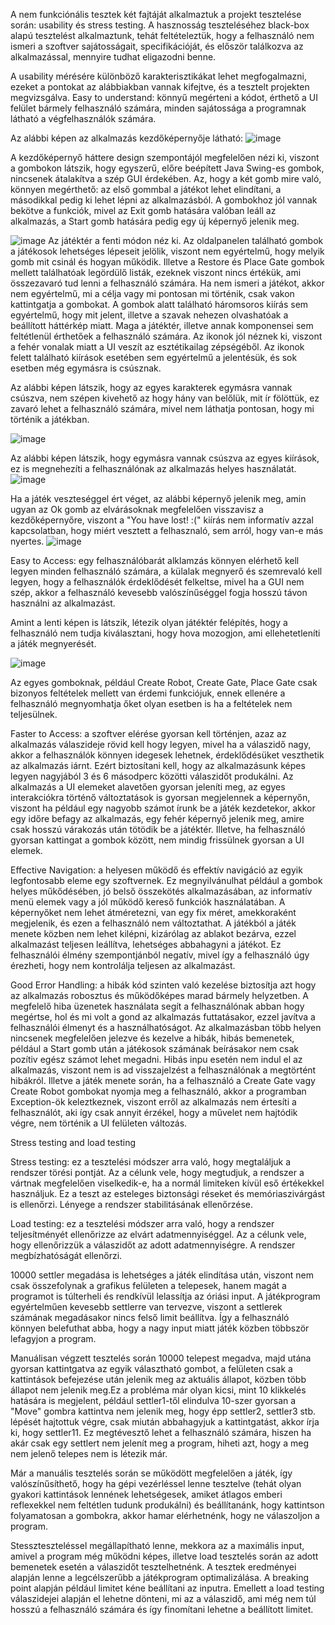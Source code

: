 A nem funkciónális tesztek két fajtáját alkalmaztuk a projekt tesztelése során: usability és stress testing.
A hasznosság teszteléséhez black-box alapú tesztelést alkalmaztunk, tehát feltételeztük, hogy a felhasználó nem ismeri a szoftver sajátosságait, specifikációját, és először találkozva az alkalmazással, mennyire tudhat eligazodni benne.

A usability mérésére különböző karakterisztikákat lehet megfogalmazni, ezeket a pontokat az alábbiakban vannak kifejtve, és a tesztelt projekten megvizsgálva.
Easy to understand: könnyű megérteni a kódot, érthető a UI felület bármely felhasználó számára, minden sajátossága a programnak látható a végfelhasználók számára.

Az alábbi képen az alkalmazás kezdőképernyője látható:
![image](https://user-images.githubusercontent.com/79679983/169164390-7c16e7a6-9b47-4d5f-ad83-ad9c3793b7d0.png)

A kezdőképernyő háttere design szempontájól megfelelően nézi ki, viszont a gombokon látszik, hogy egyszerű, előre beépített Java Swing-es gombok, nincsenek átalakítva a szép GUI érdekében. Az, hogy a két gomb mire való, könnyen megérthető: az első gommbal a játékot lehet elindítani, a másodikkal pedig ki lehet lépni az alkalmazásból.
A gombokhoz jól vannak bekötve a funkciók, mivel az Exit gomb hatására valóban leáll az alkalmazás, a Start gomb hatására pedig egy új képernyő jelenik meg.

![image](https://user-images.githubusercontent.com/79679983/169165576-dd9f37fb-d16b-4f56-ba1f-73f1f1b5b5fd.png)
Az játéktér a fenti módon néz ki. Az oldalpanelen található gombok a játékosok lehetséges lépeseit jelölik, viszont nem egyértelmű, hogy melyik gomb mit csinál és hogyan működik. Illetve a Restore és Place Gate gombok mellett találhatóak legördülő listák, ezeknek viszont nincs értékük, ami összezavaró tud lenni a felhasználó számára. Ha nem ismeri a játékot, akkor nem egyértelmű, mi a célja vagy mi pontosan mi történik, csak vakon kattintgatja a gombokat. A gombok alatt található háromsoros kiírás sem egyértelmű, hogy mit jelent, illetve a szavak nehezen olvashatóak a beállított háttérkép miatt.
Maga a játéktér, illetve annak komponensei sem feltétlenül érthetőek a felhasználó számára. Az ikonok jól néznek ki, viszont a fehér vonalak miatt a UI veszít az esztétikailag zépségéből. Az ikonok felett található kiírások esetében sem egyértelmű a jelentésük, és sok esetben még egymásra is csúsznak.

Az alábbi képen látszik, hogy az egyes karakterek egymásra vannak csúszva, nem szépen kivehető az hogy hány van belőlük, mit ír fölöttük, ez zavaró lehet a felhasználó számára, mivel nem láthatja pontosan, hogy mi történik a játékban.

![image](https://user-images.githubusercontent.com/79679983/169163365-ee25a2be-98cf-4f05-a8e3-79bacc321b41.png)

Az alábbi képen látszik, hogy egymásra vannak csúszva az egyes kiírások, ez is megnehezíti a felhasználónak az alkalmazás helyes használatát.
![image](https://user-images.githubusercontent.com/79679983/169166297-8f1f6083-b1be-4ce1-b529-658ed679d6d9.png)

Ha a játék veszteséggel ért véget, az alábbi képernyő jelenik meg, amin ugyan az Ok gomb az elvárásoknak megfelelően visszavisz a kezdőképernyőre, viszont a "You have lost! :(" kiírás nem informatív azzal kapcsolatban, hogy miért vesztett a felhasznaló, sem arról, hogy van-e más nyertes.
![image](https://user-images.githubusercontent.com/79679983/169170892-760fc655-95b8-4f59-8fd0-7bed8e07c77a.png)

Easy to Access: egy felhasználóbarát alklamzás könnyen elérhető kell legyen minden felhasználó számára, a külalak megnyerő és szemrevaló kell legyen, hogy a felhasználók érdeklődését felkeltse, mivel ha a GUI nem szép, akkor a felhasználó kevesebb valószínűséggel fogja hosszú távon használni az alkalmazást.

Amint a lenti képen is látszik, létezik olyan játéktér felépítés, hogy a felhasználó nem tudja kiválasztani, hogy hova mozogjon, ami ellehetetleníti a játék megnyerését.

![image](https://user-images.githubusercontent.com/79679983/169171619-b072c6ba-7afe-4105-8466-da60656e4a4e.png)

Az egyes gomboknak, például Create Robot, Create Gate, Place Gate csak bizonyos feltételek mellett van érdemi funkciójuk, ennek ellenére a felhasználó megnyomhatja őket olyan esetben is ha a feltételek nem teljesülnek.

Faster to Access: a szoftver elérése gyorsan kell történjen, azaz az alkalmazás válaszideje rövid kell hogy legyen, mivel ha a válaszidő nagy, akkor a felhasználók könnyen idegesek lehetnek, érdeklődésüket veszthetik az alkalmazás iárnt. Ezért biztosítani kell, hogy az alkalmazásunk képes legyen nagyjából 3 és 6 másodperc közötti válaszidőt produkálni.
Az alkalmazás a UI elemeket alavetően gyorsan jeleníti meg, az egyes interakciókra történő változtatások is gyorsan megjelennek a képernyőn, viszont ha például egy nagyobb számot írunk be a játék kezdetekor, akkor egy időre befagy az alkalmazás, egy fehér képernyő jelenik meg, amire csak hosszú várakozás után tötödik be a játéktér. Illetve, ha felhasználó gyorsan kattingat a gombok között, nem mindig frissülnek gyorsan a UI elemek.

Effective Navigation: a helyesen működő és effektív navigáció az egyik legfontosabb eleme egy szoftvernek. Ez megnyilvánulhat például a gombok helyes műkődésében, jó belső összekötés alkalmazásában, az informatív menü elemek vagy a jól működő kereső funkciók használatában.
A képernyőket nem lehet átméretezni, van egy fix méret, amekkoraként megjelenik, és ezen a felhasználó nem változtathat. 
A játékból a játék menete közben nem lehet kilépni, kizárólag az ablakot bezárva, ezzel alkalmazást teljesen leállítva, lehetséges abbahagyni a játékot. Ez felhasználói élmény szempontjánból negatív, mivel így a felhasználó úgy érezheti, hogy nem kontrolálja teljesen az alkalmazást.


Good Error Handling: a hibák kód szinten való kezelése biztosítja azt hogy az alkalmazás robosztus és működőképes marad bármely helyzetben. A megfelelő hiba üzenetek használata segít a felhasználónak abban hogy megértse, hol és mi volt a gond az alkalmazás futtatásakor, ezzel javítva a felhasználói élmenyt és a használhatóságot.
Az alkalmazásban több helyen nincsenek megfelelően jelezve és kezelve a hibák, hibás bemenetek, például a Start gomb után a játékosok számának beírásakor nem csak pozítiv egész számot lehet megadni. Hibás inpu esetén nem indul el az alkalmazás, viszont nem is ad visszajelzést a felhasználónak a megtörtént hibákról.
Illetve a játék menete során, ha a felhasználó a Create Gate vagy Create Robot gombokat nyomja meg a felhasználó, akkor a programban Exception-ök keleztkeznek, viszont erről az alkalmazás nem értesíti a felhasználót, aki így csak annyit érzékel, hogy a művelet nem hajtódik végre, nem történik a UI felületen változás.

Stress testing and load testing

Stress testing: ez a tesztelési módszer arra való, hogy megtaláljuk a rendszer törési pontját. Az a célunk vele, hogy megtudjuk, a rendszer a vártnak megfelelően viselkedik-e, ha a normál limiteken kívül eső értékekkel használjuk. Ez a teszt az esteleges biztonsági réseket és memóriaszivárgást is ellenőrzi. Lényege a rendszer stabilitásának ellenőrzése.

Load testing: ez a tesztelési módszer arra való, hogy a rendszer teljesítményét ellenőrizze az elvárt adatmennyiséggel. Az a célunk vele, hogy ellenőrizzük a válaszidőt az adott adatmennyiségre. A rendszer megbízhatóságát ellenőrzi.

10000 settler megadása is lehetséges a játék elindítása után, viszont nem csak összefolynak a grafikus felületen a telepesek, hanem magát a programot is túlterheli és rendkívül lelassítja az óriási input. A játékprogram egyértelműen kevesebb settlerre van tervezve, viszont a settlerek számának megadásakor nincs felső limit beállítva. Így a felhasználó könnyen belefuthat abba, hogy a nagy input miatt játék közben többször lefagyjon a program.

Manuálisan végzett tesztelés során 10000 telepest megadva, majd utána gyorsan kattintgatva az egyik választható gombot, a felületen csak a kattintások befejezése után jelenik meg az aktuális állapot, közben több állapot nem jelenik meg.Ez a probléma már olyan kicsi, mint 10 klikkelés hatására is megjelent, például settler1-től elindulva 10-szer gyorsan a "Move" gombra kattintva nem jelenik meg, hogy épp settler2, settler3 stb. lépését hajtottuk végre, csak miután abbahagyjuk a kattintgatást, akkor írja ki, hogy settler11. Ez megtévesztő lehet a felhasználó számára, hiszen ha akár csak egy settlert nem jelenít meg a program, hiheti azt, hogy a meg nem jelenő telepes nem is létezik már.

Már a manuális tesztelés során se működött megfelelően a játék, így valószínűsíthető, hogy ha gépi vezérléssel lenne tesztelve (tehát olyan gyakori kattintások lennének lehetségesek, amiket átlagos emberi reflexekkel nem feltétlen tudunk produkálni) és beállítanánk, hogy  kattintson folyamatosan a gombokra, akkor hamar elérhetnénk, hogy ne válaszoljon a program.

Stesszteszteléssel megállapítható lenne, mekkora az a maximális input, amivel a program még működni képes, illetve load tesztelés során az adott bemenetek esetén a válaszidőt tesztelhetnénk. A tesztek eredményei alapján lenne a legcélszerűbb a játékprogram optimalizálása. A breaking point alapján például limitet kéne beállítani az inputra. Emellett a  load testing válaszidejei alapján el lehetne dönteni, mi az a válaszidő, ami még nem túl hosszú a felhasználó számára és így finomítani lehetne a beállított limitet.

